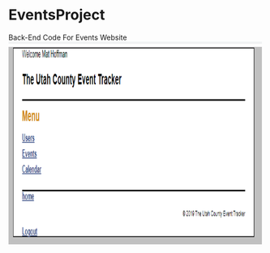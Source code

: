 # EventsProject
 Back-End Code For Events Website
 <br>
<img alt="image of website" src="https://github.com/N4t4ly4/EventsProject/blob/master/images/1.PNG" height="400" width="500">
